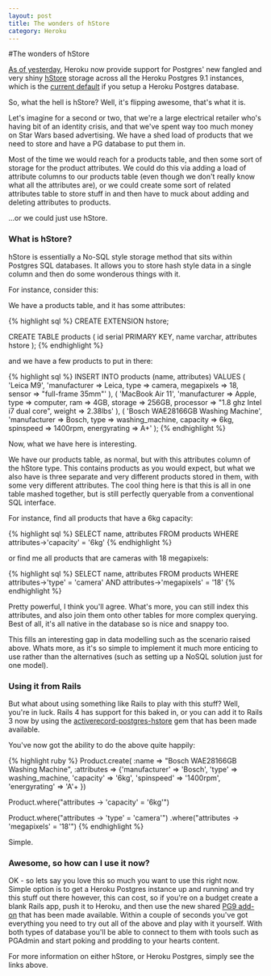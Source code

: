 ```yaml
---
layout: post
title: The wonders of hStore
category: Heroku
---
```

#The wonders of hStore

[As of yesterday](https://postgres.heroku.com/blog/past/2012/3/14/introducing_keyvalue_data_storage_in_heroku_postgres/), Heroku now provide support for Postgres' new fangled and very shiny [hStore](http://www.postgresql.org/docs/9.1/static/hstore.html) storage across all the Heroku Postgres 9.1 instances, which is the [current default](https://postgres.heroku.com/blog/past/2012/3/1/postgresql_91_now_default/) if you setup a Heroku Postgres database.

So, what the hell is hStore?  Well, it's flipping awesome, that's what it is.

Let's imagine for a second or two, that we're a large electrical retailer who's having bit of an identity crisis, and that we've spent way too much money on Star Wars based advertising.  We have a shed load of products that we need to store and have a PG database to put them in.

Most of the time we would reach for a products table, and then some sort of storage for the product attributes.  We could do this via adding a load of attribute columns to our products table (even though we don't really know what all the attributes are), or we could create some sort of related attributes table to store stuff in and then have to muck about adding and deleting attributes to products.

…or we could just use hStore.

### What is hStore?

hStore is essentially a No-SQL style storage method that sits within Postgres SQL databases.  It allows you to store hash style data in a single column and then do some wonderous things with it.

For instance, consider this:

We have a products table, and it has some attributes:

{% highlight sql %}
CREATE EXTENSION hstore;

CREATE TABLE products (
     id serial PRIMARY KEY,
     name varchar,
     attributes hstore
   );
{% endhighlight %}

and we have a few products to put in there:

{% highlight sql %}
INSERT INTO products (name, attributes)
    VALUES (
      'Leica M9',
      'manufacturer  => Leica,
       type          => camera,
       megapixels    => 18,
       sensor        => "full-frame 35mm"'
    ),
    ( 'MacBook Air 11',
      'manufacturer  => Apple,
       type          => computer,
       ram           => 4GB,
       storage       => 256GB,
       processor     => "1.8 ghz Intel i7 dual core",
       weight        => 2.38lbs'
    ),
    ( 'Bosch WAE28166GB Washing Machine',
      'manufacturer  => Bosch,
       type          => washing_machine,
       capacity      => 6kg,
       spinspeed     => 1400rpm,
       energyrating  => A+'
    );
{% endhighlight %}

Now, what we have here is interesting.

We have our products table, as normal, but with this attributes column of the hStore type.  This contains products as you would expect, but what we also have is three separate and very different products stored in them, with some very different attributes.  The cool thing here is that this is all in one table mashed together, but is still perfectly queryable from a conventional SQL interface.

For instance, find all products that have a 6kg capacity:

{% highlight sql %}
SELECT name, attributes
FROM products
WHERE attributes->'capacity' = '6kg'
{% endhighlight %}

or find me all products that are cameras with 18 megapixels:

{% highlight sql %}
SELECT name, attributes
FROM products
WHERE attributes->'type' = 'camera'
AND attributes->'megapixels' = '18'
{% endhighlight %}

Pretty powerful, I think you'll agree.  What's more, you can still index this attributes, and also join them onto other tables for more complex querying.  Best of all, it's all native in the database so is nice and snappy too.

This fills an interesting gap in data modelling such as the scenario raised above.  Whats more, as it's so simple to implement it much more enticing to use rather than the alternatives (such as setting up a NoSQL solution just for one model).

### Using it from Rails

But what about using something like Rails to play with this stuff?  Well, you're in luck.  Rails 4 has support for this baked in, or you can add it to Rails 3 now by using the [activerecord-postgres-hstore](https://github.com/softa/activerecord-postgres-hstore) gem that has been made available. 

You've now got the ability to do the above quite happily:

{% highlight ruby %}
Product.create(	:name => "Bosch WAE28166GB Washing Machine", 
  				:attributes => {'manufacturer' 	=> 'Bosch', 
								'type' 			=> washing_machine, 
								'capacity' 		=> '6kg',
								'spinspeed'     => '1400rpm',
       							'energyrating'  => 'A'+
							   })

Product.where("attributes -> 'capacity' = '6kg'")

Product.where("attributes -> 'type' = 'camera'")
       .where("attributes -> 'megapixels' = '18'")
{% endhighlight %}

Simple.

### Awesome, so how can I use it now?

OK - so lets say you love this so much you want to use this right now.  Simple option is to get a Heroku Postgres instance up and running and try this stuff out there however, this can cost, so if you're on a budget create a blank Rails app, push it to Heroku, and then use the new shared [PG9 add-on](http://devcenter.heroku.com/articles/heroku-shared-postgresql) that has been made available.  Within a couple of seconds you've got everything you need to try out all of the above and play with it yourself.  With both types of database you'll be able to connect to them with tools such as PGAdmin and start poking and prodding to your hearts content.

For more information on either hStore, or Heroku Postgres, simply see the links above.